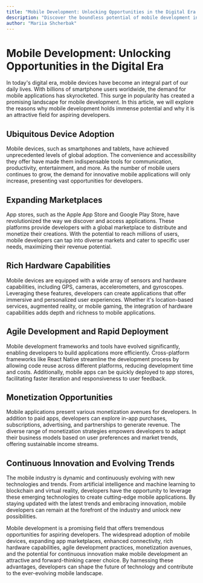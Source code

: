 ```yaml
---
title: "Mobile Development: Unlocking Opportunities in the Digital Era."
description: "Discover the boundless potential of mobile development in the digital era, where innovation meets global marketplaces, rich hardware capabilities, and agile deployment. Shape the future of technology today!"
author: "Mariia Shcherbak"
---
```


# Mobile Development: Unlocking Opportunities in the Digital Era

In today's digital era, mobile devices have become an integral part of our daily lives. With billions of smartphone users worldwide, the demand for mobile applications has skyrocketed. This surge in popularity has created a promising landscape for mobile development. In this article, we will explore the reasons why mobile development holds immense potential and why it is an attractive field for aspiring developers.

## Ubiquitous Device Adoption

Mobile devices, such as smartphones and tablets, have achieved unprecedented levels of global adoption. The convenience and accessibility they offer have made them indispensable tools for communication, productivity, entertainment, and more. As the number of mobile users continues to grow, the demand for innovative mobile applications will only increase, presenting vast opportunities for developers.

## Expanding Marketplaces

App stores, such as the Apple App Store and Google Play Store, have revolutionized the way we discover and access applications. These platforms provide developers with a global marketplace to distribute and monetize their creations. With the potential to reach millions of users, mobile developers can tap into diverse markets and cater to specific user needs, maximizing their revenue potential.

## Rich Hardware Capabilities

Mobile devices are equipped with a wide array of sensors and hardware capabilities, including GPS, cameras, accelerometers, and gyroscopes. Leveraging these features, developers can create applications that offer immersive and personalized user experiences. Whether it's location-based services, augmented reality, or mobile gaming, the integration of hardware capabilities adds depth and richness to mobile applications.

## Agile Development and Rapid Deployment

Mobile development frameworks and tools have evolved significantly, enabling developers to build applications more efficiently. Cross-platform frameworks like React Native streamline the development process by allowing code reuse across different platforms, reducing development time and costs. Additionally, mobile apps can be quickly deployed to app stores, facilitating faster iteration and responsiveness to user feedback.

## Monetization Opportunities

Mobile applications present various monetization avenues for developers. In addition to paid apps, developers can explore in-app purchases, subscriptions, advertising, and partnerships to generate revenue. The diverse range of monetization strategies empowers developers to adapt their business models based on user preferences and market trends, offering sustainable income streams.

## Continuous Innovation and Evolving Trends

The mobile industry is dynamic and continuously evolving with new technologies and trends. From artificial intelligence and machine learning to blockchain and virtual reality, developers have the opportunity to leverage these emerging technologies to create cutting-edge mobile applications. By staying updated with the latest trends and embracing innovation, mobile developers can remain at the forefront of the industry and unlock new possibilities.

Mobile development is a promising field that offers tremendous opportunities for aspiring developers. The widespread adoption of mobile devices, expanding app marketplaces, enhanced connectivity, rich hardware capabilities, agile development practices, monetization avenues, and the potential for continuous innovation make mobile development an attractive and forward-thinking career choice. By harnessing these advantages, developers can shape the future of technology and contribute to the ever-evolving mobile landscape.
